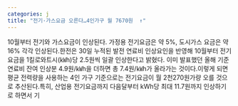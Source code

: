 ```yaml
---
categories: j
title: "전기·가스요금 오른다…4인가구 월 7670원  ↑"
---
```

10월부터 전기와 가스요금이 인상된다. 가정용 전기요금은 약 5%, 도시가스 요금은 약 16% 각각 인상된다.한전은 30일 누적된 발전 연료비 인상요인을 반영해 10월부터 전기요금을 1킬로와트시(㎾h)당 2.5원씩 일괄 인상한다고 밝혔다. 이미 발표했던 올해 기준연료비 잔여 인상분 4.9원/㎾h을 더하면 총 7.4원/㎾h가 올라가는 것이다.이렇게 되면 평균 전력량을 사용하는 4인 가구 기준으로는 전기요금이 월 2천270원가량 오를 것으로 추산된다.특히, 산업용 전기요금까지 다음달부터 kWh당 최대 11.7원까지 인상하기로 하면서 기